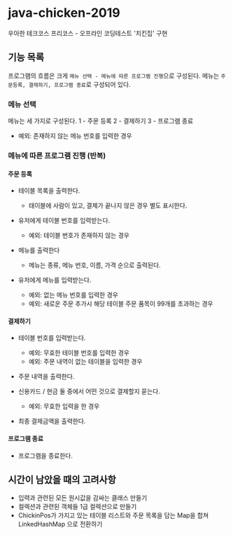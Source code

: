 # java-chicken-2019

우아한 테크코스 프리코스 - 오프라인 코딩테스트 '치킨집' 구현

## 기능 목록

프로그램의 흐름은 크게 `메뉴 선택 - 메뉴에 따른 프로그램 진행`으로 구성된다.
메뉴는 `주문등록, 결제하기, 프로그램 종료`로 구성되어 있다.

### 메뉴 선택

메뉴는 세 가지로 구성된다.
1 - 주문 등록
2 - 결제하기
3 - 프로그램 종료

- 예외: 존재하지 않는 메뉴 번호를 입력한 경우


### 메뉴에 따른 프로그램 진행 (반복)

#### 주문 등록

- 테이블 목록을 출력한다.
    - 태이블에 사람이 있고, 결제가 끝나지 않은 경우 별도 표시한다.
    
- 유저에게 테이블 번호를 입력받는다.
    - 예외: 테이블 번호가 존재하지 않는 경우

- 메뉴를 출력한다
    - 메뉴는 종류, 메뉴 번호, 이름, 가격 순으로 출력된다.
    
- 유저에게 메뉴를 입력받는다.
    - 예외: 없는 메뉴 번호를 입력한 경우
    - 예외: 새로운 주문 추가시 해당 테이블 주문 품목이 99개를 초과하는 경우

#### 결제하기

- 테이블 번호를 입력받는다.
    - 예외: 무효한 테이블 번호를 입력한 경우
    - 예외: 주문 내역이 없는 테이블을 입력한 경우
    
- 주문 내역을 출력한다.
- 신용카드 / 현금 둘 중에서 어떤 것으로 결제할지 묻는다.
    - 예외: 무효한 입력을 한 경우
- 최종 결제금액을 출력한다.

#### 프로그램 종료

- 프로그램을 종료한다.

## 시간이 남았을 때의 고려사항

- 입력과 관련된 모든 원시값을 감싸는 클래스 만들기
- 컬렉션과 관련된 객체들 1급 컬렉션으로 만들기
- ChickinPos가 가지고 있는 테이블 리스트와 주문 목록을 담는 Map을 합쳐 LinkedHashMap 으로 전환하기